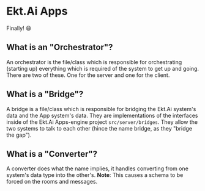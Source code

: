 # Ekt.Ai Apps
Finally! :smile:

## What is an "Orchestrator"?
An orchestrator is the file/class which is responsible for orchestrating (starting up) everything which is required of the system to get up and going. There are two of these. One for the server and one for the client.

## What is a "Bridge"?
A bridge is a file/class which is responsible for bridging the Ekt.Ai system's data and the App system's data. They are implementations of the interfaces inside of the Ekt.Ai Apps-engine project `src/server/bridges`. They allow the two systems to talk to each other (hince the name bridge, as they "bridge the gap").

## What is a "Converter"?
A converter does what the name implies, it handles converting from one system's data type into the other's. **Note**: This causes a schema to be forced on the rooms and messages.

